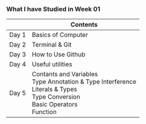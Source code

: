 ### What I have Studied in Week 01 ###

|     |Contents               |
|-----|-----------------------|
|Day 1|Basics of Computer     |
|Day 2|Terminal & Git         |
|Day 3|How to Use Github      |
|Day 4|Useful utilities       |
|Day 5|Contants and Variables<br> Type Annotation & Type Interference<br>Literals & Types<br>Type Conversion<br>Basic Operators<br>Function

